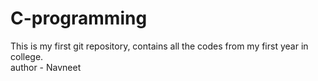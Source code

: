 # C-programming
This is my first git repository, contains all the codes from my first year in college.
<br>
author - Navneet

